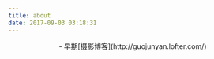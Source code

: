 ```yaml
---
title: about
date: 2017-09-03 03:18:31
---
```


<center>
- 早期[摄影博客](http://guojunyan.lofter.com/)
</center>